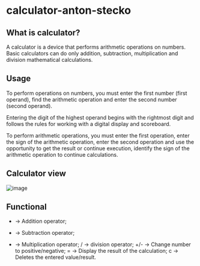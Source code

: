 # calculator-anton-stecko

## What is calculator?
A calculator is a device that performs arithmetic operations on numbers. Basic calculators can do only addition, subtraction, multiplication and division mathematical calculations.

## Usage
To perform operations on numbers, you must enter the first number (first operand), find the arithmetic operation and enter the second number (second operand).

Entering the digit of the highest operand begins with the rightmost digit and follows the rules for working with a digital display and scoreboard.

To perform arithmetic operations, you must enter the first operation, enter the sign of the arithmetic operation, enter the second operation and use the opportunity to get the result or continue execution, identify the sign of the arithmetic operation to continue calculations.

## Calculator view

![image](https://user-images.githubusercontent.com/87601057/201914752-7eecd18a-c2ff-4829-9598-571f0d2ef826.png)

## Functional

+ -> Addition operator;
- -> Subtraction operator;
* -> Multiplication operator;
/ -> division operator;
+/- -> Change number to positive/negative;
= -> Display the result of the calculation;
c -> Deletes the entered value/result.
